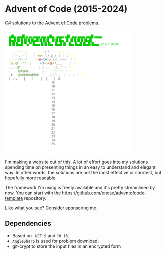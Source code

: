    # Advent of Code (2015-2024)
   C# solutions to the [Advent of Code](https://adventofcode.com) problems. 

   <a href="https://adventofcode.com"><img src="2024/calendar.svg" width="80%" /></a>

   I'm making a [website](https://aoc.csokavar.hu) out of this. A lot of effort goes into my solutions spending
   time on presenting things in an easy to understand and elegant way. In other words, the solutions are
   not the most effective or shortest, but hopefully more readable.
   
   The framework I'm using is freely available and it's pretty streamlined by now. You can start with the 
   https://github.com/encse/adventofcode-template repository.

   Like what you see? Consider [sponsoring](https://github.com/sponsors/encse) me.

   ## Dependencies
   - Based on `.NET 9` and `C# 13`. 
   - `AngleSharp` is used for problem download.
   - git-crypt to store the input files in an encrypted form
